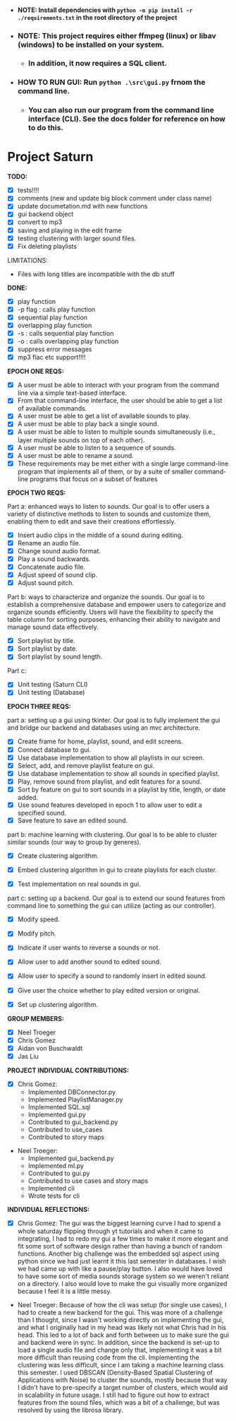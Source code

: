 - #### NOTE: Install dependencies with `python -m pip install -r ./requirements.txt` in the root directory of the project

- ### NOTE: This project requires either ffmpeg (linux) or libav (windows) to be installed on your system.
  - ### In addition, it now requires a SQL client.

- ### HOW TO RUN GUI: Run `python .\src\gui.py` frnom the command line.
  - ### You can also run our program from the command line interface (CLI). See the docs folder for reference on how to do this.  

# Project Saturn

**TODO:**

- [x] tests!!!!
- [x] comments (new and update big block comment under class name)
- [x] update documetation.md with new functions
- [x] gui backend object
- [x] convert to mp3
- [x] saving and playing in the edit frame
- [x] testing clustering with larger sound files.
- [x] Fix deleting playlists

LIMITATIONS:
- Files with long titles are incompatible with the db stuff

**DONE:**

- [x] play function
- [x] -p flag : calls play function
- [x] sequential play function
- [x] overlapping play function
- [x] -s : calls sequential play function
- [x] -o : calls overlapping play function
- [x] suppress error messages
- [x] mp3 flac etc support!!!!

**EPOCH ONE REQS:**

- [x] A user must be able to interact with your program from the command line via a simple text-based interface.
- [x] From that command-line interface, the user should be able to get a list of available commands.
- [x] A user must be able to get a list of available sounds to play.
- [x] A user must be able to play back a single sound.
- [x] A user must be able to listen to multiple sounds simultaneously (i.e., layer multiple sounds on top of each other).
- [x] A user must be able to listen to a sequence of sounds.
- [x] A user must be able to rename a sound.
- [x] These requirements may be met either with a single large command-line program that implements all of them, or by a suite of smaller command-line programs that focus on a subset of features

**EPOCH TWO REQS:**

Part a: enhanced ways to listen to sounds.
Our goal is to offer users a variety of distinctive methods to listen to sounds and customize them, enabling them to edit and save their creations effortlessly.

- [x] Insert audio clips in the middle of a sound during editing.
- [x] Rename an audio file.
- [x] Change sound audio format.
- [x] Play a sound backwards.
- [x] Concatenate audio file.
- [x] Adjust speed of sound clip.
- [x] Adjust sound pitch.

Part b: ways to characterize and organize the sounds.
Our goal is to establish a comprehensive database and empower users to categorize and organize sounds efficiently. Users will have the flexibility to specify the table column for sorting purposes, enhancing their ability to navigate and manage sound data effectively.

- [x] Sort playlist by title.
- [x] Sort playlist by date.
- [x] Sort playlist by sound length.

Part c:

- [x] Unit testing (Saturn CLI)
- [x] Unit testing (Database)

**EPOCH THREE REQS:**

part a: setting up a gui using tkinter.
Our goal is to fully implement the gui and bridge our backend and databases using an mvc architecture.
- [x] Create frame for home, playlist, sound, and edit screens.
- [x] Connect database to gui.
- [x] Use database implementation to show all playlists in our screen.
- [x] Select, add, and remove playlist feature on gui.
- [x] Use database implementation to show all sounds in specified playlist.
- [x] Play, remove sound from playlist, and edit features for a sound.
- [x] Sort by feature on gui to sort sounds in a playlist by title, length, or date added.
- [x] Use sound features developed in epoch 1 to allow user to edit a specified sound.
- [x] Save feature to save an edited sound.

part b: machine learning with clustering.
Our goal is to be able to cluster similar sounds (our way to group by generes).
- [x] Create clustering algorithm.
- [x] Embed clustering algorithm in gui to create playlists for each cluster.
- [x] Test implementation on real sounds in gui.


part c: setting up a backend.
Our goal is to extend our sound features from command line to something the gui can utilize (acting as our controller).
- [x] Modify speed.
- [x] Modify pitch.
- [x] Indicate if user wants to reverse a sounds or not.
- [x] Allow user to add another sound to edited sound.
- [x] Allow user to specify a sound to randomly insert in edited sound.
- [x] Give user the choice whether to play edited version or original.
- [x] Set up clustering algorithm.


**GROUP MEMBERS:**

- [x] Neel Troeger
- [x] Chris Gomez
- [x] Aidan von Buschwaldt
- [x] Jas Liu

**PROJECT INDIVIDUAL CONTRIBUTIONS:**

- [x] Chris Gomez: 
    - Implemented DBConnector.py
    - Implemented PlaylistManager.py
    - Implemented SQL.sql
    - Implemented gui.py
    - Contributed to gui_backend.py
    - Contributed to use_cases
    - Contributed to story maps
- Neel Troeger:
    - Implemented gui_backend.py
    - Implemented ml.py
    - Contributed to gui.py
    - Contributed to use cases and story maps
    - Implemented cli
    - Wrote tests for cli

**INDIVIDUAL REFLECTIONS:**

- [x] Chris Gomez: The gui was the biggest learning curve I had to spend a whole saturday flipping through yt tutorials and when it came to integrating, I had to redo my gui a few times to make it more elegant and fit some sort of software design rather than having a bunch of random functions. Another big challenge was the embedded sql aspect using python since we had just learnt it this last semester in databases. I wish we had came up with like a pause/play button. I also would have loved to have some sort of media sounds storage system so we weren't reliant on a directory. I also would love to make the gui visually more organized because I feel it is a little messy.

- Neel Troeger: Because of how the cli was setup (for single use cases), I had to create a new backend for the gui. This was more of a challenge than I thought, since I wasn't working directly on implementing the gui, and what I originally had in my head was likely not what Chris had in his head. This led to a lot of back and forth between us to make sure the gui and backend were in sync. In addition, since the backend is set-up to load a single audio file and change only that, implementing it was a bit more difficult than reusing code from the cli. Implementing the clustering was less difficult, since I am taking a machine learning class this semester. I used DBSCAN (Density-Based Spatial Clustering of Applications with Noise) to cluster the sounds, mostly because that way I didn't have to pre-specify a target number of clusters, which would aid in scalability in future usage. I still had to figure out how to extract features from the sound files, which was a bit of a challenge, but was resolved by using the librosa library.